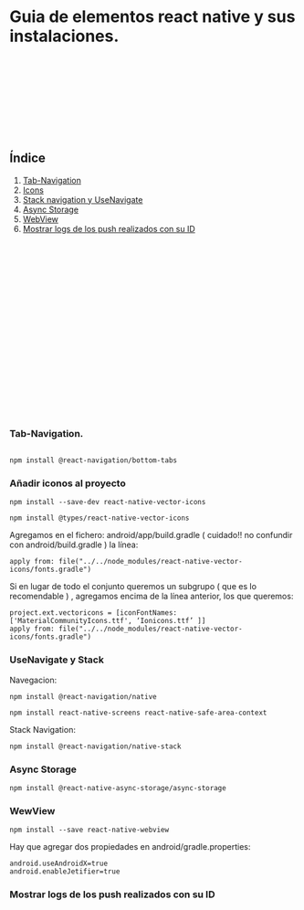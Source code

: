 # Guia de elementos react native y sus instalaciones.
<br>
<br>
<br>
<br>
<br>
<br>
<br>
<br>


## Índice


<ol>
  <li> <a href = "#Tab-Navigation"> Tab-Navigation </a> </li>
  <li> <a href = "#Icons"> Icons </a> </li>
  <li> <a href = "#Navigate"> Stack navigation y UseNavigate </a> </li>
  <li> <a href = "#Async"> Async Storage </a> </li>
  <li> <a href = "#Web"> WebView </a> </li>
  <li> <a href = "#log"> Mostrar logs de los push realizados con su ID </a> </li>
</ol>



<br>
<br>
<br>
<br>
<br>
<br>
<br>
<br>
<br>
<br>
<br>
<br>
<br>
<br>
<br>

<br> <br>

<span id="Tab-Navigation">

### Tab-Navigation. 

~~~

npm install @react-navigation/bottom-tabs

~~~

<span id="icons">

### Añadir iconos al proyecto

~~~
npm install --save-dev react-native-vector-icons
~~~
~~~
npm install @types/react-native-vector-icons
~~~
<p>
  Agregamos en el fichero: android/app/build.gradle ( cuidado!! no confundir con
android/build.gradle ) la línea:
</p>

~~~
apply from: file("../../node_modules/react-native-vector-icons/fonts.gradle")
~~~
Si en lugar de todo el conjunto queremos un subgrupo ( que es lo recomendable ) ,
agregamos encima de la línea anterior, los que queremos:
~~~
project.ext.vectoricons = [iconFontNames: ['MaterialCommunityIcons.ttf', ‘Ionicons.ttf’ ]]
apply from: file("../../node_modules/react-native-vector-icons/fonts.gradle")
~~~

<span id="Navigate">

### UseNavigate y Stack

Navegacion:
~~~
npm install @react-navigation/native
~~~
~~~
npm install react-native-screens react-native-safe-area-context
~~~

Stack Navigation:

~~~
npm install @react-navigation/native-stack
~~~


<span id="Async">

### Async Storage

~~~
npm install @react-native-async-storage/async-storage
~~~

<span id="Web">

### WewView

~~~
npm install --save react-native-webview
~~~
Hay que agregar dos propiedades en android/gradle.properties:
~~~
android.useAndroidX=true
android.enableJetifier=true
~~~

<span id="log">

### Mostrar logs de los push realizados con su ID
